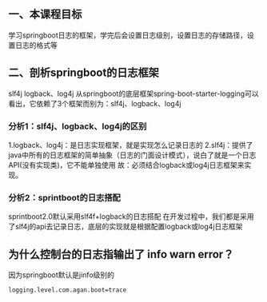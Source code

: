 ## 一、本课程目标
学习springboot日志的框架，学完后会设置日志级别，设置日志的存储路径，设置日志的格式等

## 二、剖析springboot的日志框架
slf4j
logback、log4j
从springboot的底层框架spring-boot-starter-logging可以看出，它依赖了3个框架而别为：slf4j、logback、log4j

### 分析1：slf4j、logback、log4j的区别
1.logback、log4j：是日志实现框架，就是实现怎么记录日志的
2.slf4j：提供了java中所有的日志框架的简单抽象（日志的门面设计模式），说白了就是一个日志API(没有实现类)，它不能单独使用
故：必须结合logback或log4j日志框架来实现。

### 分析2：sprintboot的日志搭配
sprintboot2.0默认采用slf4f+logback的日志搭配
在开发过程中，我们都是采用了slf4j的api去记录日志，底层的实现就是根据配置logback或log4j日志框架

## 为什么控制台的日志指输出了 info warn error？
因为springboot默认是jinfo级别的
```
logging.level.com.agan.boot=trace  
```                                              
